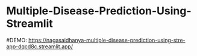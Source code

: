 # Multiple-Disease-Prediction-Using-Streamlit

#DEMO:
https://nagasaidhanya-multiple-disease-prediction-using-stre-app-dqcd8c.streamlit.app/

